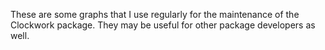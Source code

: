 These are some graphs that I use regularly for the maintenance of the Clockwork package.
They may be useful for other package developers as well.
